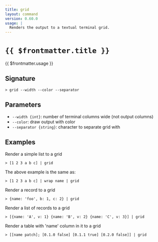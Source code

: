 ```yaml
---
title: grid
layout: command
version: 0.60.0
usage: |
  Renders the output to a textual terminal grid.
---
```


# `{{ $frontmatter.title }}`

<div style='white-space: pre-wrap;'>{{ $frontmatter.usage }}</div>

## Signature

`> grid --width --color --separator`

## Parameters

- `--width {int}`: number of terminal columns wide (not output columns)
- `--color`: draw output with color
- `--separator {string}`: character to separate grid with

## Examples

Render a simple list to a grid

```shell
> [1 2 3 a b c] | grid
```

The above example is the same as:

```shell
> [1 2 3 a b c] | wrap name | grid
```

Render a record to a grid

```shell
> {name: 'foo', b: 1, c: 2} | grid
```

Render a list of records to a grid

```shell
> [{name: 'A', v: 1} {name: 'B', v: 2} {name: 'C', v: 3}] | grid
```

Render a table with 'name' column in it to a grid

```shell
> [[name patch]; [0.1.0 false] [0.1.1 true] [0.2.0 false]] | grid
```
